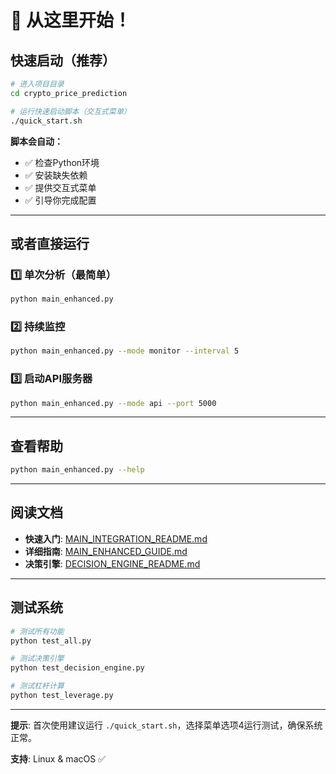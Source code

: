 # 🚀 从这里开始！

## 快速启动（推荐）

```bash
# 进入项目目录
cd crypto_price_prediction

# 运行快速启动脚本（交互式菜单）
./quick_start.sh
```

**脚本会自动：**
- ✅ 检查Python环境
- ✅ 安装缺失依赖
- ✅ 提供交互式菜单
- ✅ 引导你完成配置

---

## 或者直接运行

### 1️⃣ 单次分析（最简单）

```bash
python main_enhanced.py
```

### 2️⃣ 持续监控

```bash
python main_enhanced.py --mode monitor --interval 5
```

### 3️⃣ 启动API服务器

```bash
python main_enhanced.py --mode api --port 5000
```

---

## 查看帮助

```bash
python main_enhanced.py --help
```

---

## 阅读文档

- **快速入门**: [MAIN_INTEGRATION_README.md](MAIN_INTEGRATION_README.md)
- **详细指南**: [MAIN_ENHANCED_GUIDE.md](MAIN_ENHANCED_GUIDE.md)
- **决策引擎**: [DECISION_ENGINE_README.md](DECISION_ENGINE_README.md)

---

## 测试系统

```bash
# 测试所有功能
python test_all.py

# 测试决策引擎
python test_decision_engine.py

# 测试杠杆计算
python test_leverage.py
```

---

**提示**: 首次使用建议运行 `./quick_start.sh`，选择菜单选项4运行测试，确保系统正常。

**支持**: Linux & macOS ✅
